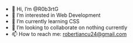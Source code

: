 - 👋 Hi, I’m @R0b3rtG
- 👀 I’m interested in Web Development
- 🌱 I’m currently learning CSS
- 💞️ I’m looking to collaborate on nothing currently
- 📫 How to reach me: robertiancu24@gmail.com

<!---
R0b3rtG/R0b3rtG is a ✨ special ✨ repository because its `README.md` (this file) appears on your GitHub profile.
You can click the Preview link to take a look at your changes.
--->
